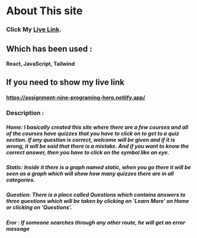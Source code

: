 # About This site

### Click My [Live Link](https://assignment-nine-programing-hero.netlify.app/).

## Which has been used :

#### React, JavaScript, Tailwind

## If you need to show my live link

#### https://assignment-nine-programing-hero.netlify.app/

### Description :

##### Home: I basically created this site where there are a few courses and all of the courses have quizzes that you have to click on to get to a quiz section. If any question is correct, welcome will be given and if it is wrong, it will be said that there is a mistake. And if you want to know the correct answer, then you have to click on the symbol like an eye.

##### Static: Inside it there is a graph named static, when you go there it will be seen as a graph which will show how many quizzes there are in all categories.

##### Question: There is a place called Questions which contains answers to three questions which will be taken by clicking on 'Learn More' on Home or clicking on 'Questions'.

##### Eror : If someone searches through any other route, he will get an error message

